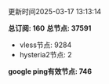更新时间2025-03-17 13:13:14

**总订阅: 160**
**总节点: 37591**
- vless节点: 9284
- hysteria2节点: 2

**google ping有效节点: 746**
